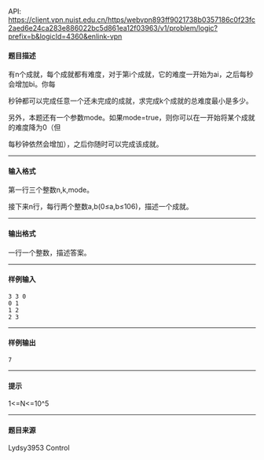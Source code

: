 API: https://client.vpn.nuist.edu.cn/https/webvpn893ff9021738b0357186c0f23fc2aed6e24ca283e886022bc5d861ea12f03963/v1/problem/logic?prefix=b&logicId=4360&enlink-vpn

#### 题目描述

有n个成就，每个成就都有难度，对于第i个成就，它的难度一开始为ai，之后每秒会增加bi。你每

秒钟都可以完成任意一个还未完成的成就，求完成k个成就的总难度最小是多少。

另外，本题还有一个参数mode。如果mode=true，则你可以在一开始将某个成就的难度降为0（但

每秒钟依然会增加），之后你随时可以完成该成就。

---

#### 输入格式

第一行三个整数n,k,mode。

接下来n行，每行两个整数a,b(0≤a,b≤106)，描述一个成就。

---

#### 输出格式

一行一个整数，描述答案。

---

#### 样例输入
```
3 3 0
0 1
1 2
2 3
```

---

#### 样例输出
```
7
```

---

#### 提示

1<=N<=10^5

---

#### 题目来源

Lydsy3953 Control
